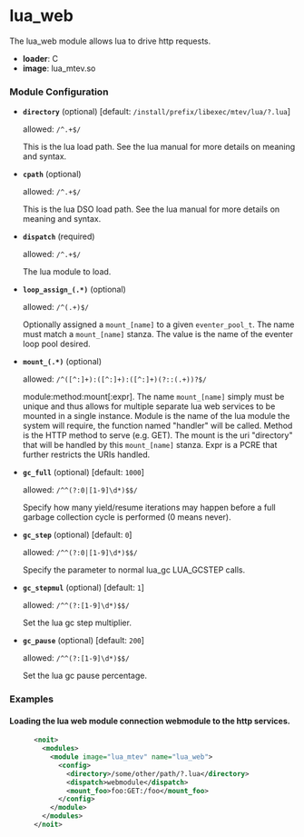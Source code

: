 

# lua_web

The lua_web module allows lua to drive http requests.


  * **loader**: C
  * **image**: lua_mtev.so

### Module Configuration

    
 * **`directory`** (optional)  [default: `/install/prefix/libexec/mtev/lua/?.lua`]

   allowed: `/^.+$/`

   This is the lua load path.  See the lua manual for more details
   on meaning and syntax.
 * **`cpath`** (optional) 

   allowed: `/^.+$/`

   This is the lua DSO load path.  See the lua manual for more
   details on meaning and syntax.
 * **`dispatch`** (required) 

   allowed: `/^.+$/`

   The lua module to load.
 * **`loop_assign_(.*)`** (optional) 

   allowed: `/^(.+)$/`

   Optionally assigned a `mount_[name]` to a given
   `eventer_pool_t`.  The name must match a `mount_[name]` stanza.  The value is the
   name of the eventer loop pool desired.
 * **`mount_(.*)`** (optional) 

   allowed: `/^([^:]+):([^:]+):([^:]+)(?::(.+))?$/`

   module:method:mount[:expr].  The name `mount_[name]` simply must
   be unique
      and thus allows for multiple separate lua web
   services to be mounted in a single instance. Module is the name of
   the lua module the
      system will require, the function named
   "handler" will be called. Method is the HTTP method to serve (e.g.
   GET). The mount
      is the uri "directory" that will be handled by
   this `mount_[name]` stanza.  Expr is a PCRE that further
   restricts the URIs handled.
 * **`gc_full`** (optional)  [default: `1000`]

   allowed: `/^^(?:0|[1-9]\d*)$$/`

   Specify how many yield/resume iterations may happen before a
   full garbage collection cycle is performed (0 means never).
 * **`gc_step`** (optional)  [default: `0`]

   allowed: `/^^(?:0|[1-9]\d*)$$/`

   Specify the parameter to normal lua_gc LUA_GCSTEP calls.
 * **`gc_stepmul`** (optional)  [default: `1`]

   allowed: `/^^(?:[1-9]\d*)$$/`

   Set the lua gc step multiplier.
 * **`gc_pause`** (optional)  [default: `200`]

   allowed: `/^^(?:[1-9]\d*)$$/`

   Set the lua gc pause percentage.
### Examples

#### Loading the lua web module connection webmodule to the http services.

```xml
      <noit>
        <modules>
          <module image="lua_mtev" name="lua_web">
            <config>
              <directory>/some/other/path/?.lua</directory>
              <dispatch>webmodule</dispatch>
              <mount_foo>foo:GET:/foo</mount_foo>
            </config>
          </module>
        </modules>
      </noit>
    
```

